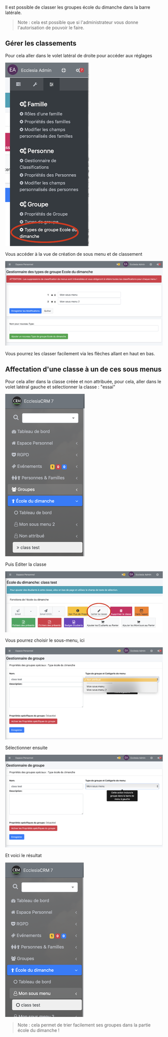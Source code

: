 Il est possible de classer les groupes école du dimanche dans la barre latérale.

> Note : cela est possible que si l'administrateur vous donne l'autorisation de pouvoir le faire.

## Gérer les classements

Pour cela aller dans le volet latéral de droite pour accéder aux réglages

![Screenshot](../../img/sundayschool/sundayschoolMenuSettings1.png)

Vous accéder à la vue de création de sous menu et de classement

![Screenshot](../../img/sundayschool/sundayschoolMenuSettings2.png)

Vous pourrez les classer facilement via les flèches allant en haut en bas.

## Affectation d'une classe à un de ces sous menus

Pour cela aller dans la classe créée et non attribuée, pour cela, aller dans le volet latéral gauche et sélectionner la classe : "essai"

![Screenshot](../../img/sundayschool/sundayschoolMenuAdd1.png)

Puis Editer la classe

![Screenshot](../../img/sundayschool/sundayschoolMenuAdd2.png)

Vous pourrez choisir le sous-menu, ici

![Screenshot](../../img/sundayschool/sundayschoolMenuAdd3.png)

Sélectionner ensuite

![Screenshot](../../img/sundayschool/sundayschoolMenuAdd4.png)

Et voici le résultat

![Screenshot](../../img/sundayschool/sundayschoolMenuAdd5.png)


> Note : cela permet de trier facilement ses groupes dans la partie école du dimanche !



